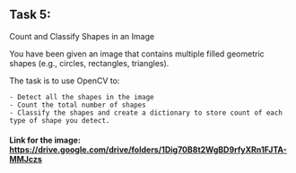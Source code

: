## Task 5:

Count and Classify Shapes in an Image

You have been given an image that contains multiple filled geometric shapes (e.g., circles, rectangles, triangles).

The task is to use OpenCV to:

```
- Detect all the shapes in the image
- Count the total number of shapes
- Classify the shapes and create a dictionary to store count of each type of shape you detect.
```

#### Link for the image: https://drive.google.com/drive/folders/1Dig70B8t2WgBD9rfyXRn1FJTA-MMJczs
